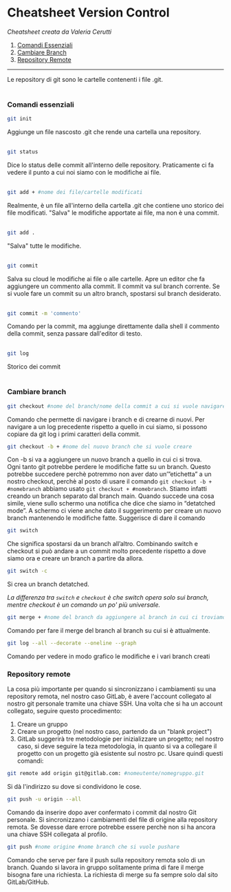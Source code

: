 # Cheatsheet Version Control

*Cheatsheet creata da Valeria Cerutti*

1. [Comandi Essenziali](#comandi-essenziali)
2. [Cambiare Branch](#cambiare-branch)
3. [Repository Remote](#repository-remote)
***
Le repository di git sono le cartelle contenenti i file .git. 
<br> <br>

### Comandi essenziali
```bash
git init
```
Aggiunge un file nascosto .git che rende una cartella una repository.
<br><br>

```bash
git status
```
Dice lo status delle commit all'interno delle repository. Praticamente ci fa vedere il punto a cui noi siamo con le modifiche ai file.
<br><br>

```bash
git add + #nome dei file/cartelle modificati
```
Realmente, è un file all'interno della cartella .git che contiene uno storico dei file modificati. "Salva" le modifiche apportate ai file, ma non è una commit.
<br><br>

```bash
git add .
```
"Salva" tutte le modifiche.
<br><br>

```bash
git commit
```
Salva su cloud le modifiche ai file o alle cartelle. Apre un editor che fa aggiungere un commento alla commit. Il commit va sul branch corrente. Se si vuole fare un commit su un altro branch, spostarsi sul branch desiderato.
<br><br>

```bash
git commit -m 'commento'
```
Comando per la commit, ma aggiunge direttamente dalla shell il commento della commit, senza passare dall'editor di testo.
<br><br>

```bash
git log
```
Storico dei commit
<br><br>

### Cambiare branch
```bash
git checkout #nome del branch/nome della commit a cui si vuole navigare
```
Comando che permette di navigare i branch e di crearne di nuovi. Per navigare a un log precedente rispetto a quello in cui siamo, si possono copiare da git log i primi caratteri della commit.
```bash
git checkout -b + #nome del nuovo branch che si vuole creare
```
Con -b si va a aggiungere un nuovo branch a quello in cui ci si trova. <br>
Ogni tanto git potrebbe perdere le modifiche fatte su un branch. Questo potrebbe succedere perchè potremmo non aver dato un’”etichetta” a un nostro checkout, perchè al posto di usare il comando
`git checkout -b + #nomebranch` abbiamo usato `git checkout + #nomebranch`.
 Stiamo infatti creando un branch separato dal branch main. Quando succede una cosa simile, viene sullo schermo una notifica che dice che siamo in “detatched mode”. A schermo ci viene anche dato il suggerimento per creare un nuovo branch mantenendo le modifiche fatte.
 Suggerisce di dare il comando 
```bash
git switch
```
Che significa spostarsi da un branch all’altro. Combinando switch e checkout si può andare a un commit molto precedente rispetto a dove siamo ora e creare un branch a partire da allora.
```bash
git switch -c
```
Si crea un branch detatched.

*La differenza tra `switch` e `checkout` è che switch opera solo sui branch, mentre checkout è un comando un po' più universale.*

```bash
git merge + #nome del branch da aggiungere al branch in cui ci troviamo
```
Comando per fare il merge del branch al branch su cui si è attualmente.
```bash
git log --all --decorate --oneline --graph
```
Comando per vedere in modo grafico le modifiche e i vari branch creati

### Repository remote
La cosa più importante per quando si sincronizzano i cambiamenti su una repository remota, nel nostro caso GitLab, è avere l'account collegato al nostro git personale tramite una chiave SSH.
Una volta che si ha un account collegato, seguire questo procedimento:
1. Creare un gruppo
2. Creare un progetto (nel nostro caso, partendo da un "blank project")
3. GitLab suggerirà tre metodologie per inizializzare un progetto; nel nostro caso, si deve seguire la teza metodologia, in quanto si va a collegare il progetto con un progetto già esistente sul nostro pc. Usare quindi questi comandi:
```bash
git remote add origin git@gitlab.com: #nomeutente/nomegruppo.git
```
Si dà l'indirizzo su dove si condividono le cose.
```bash
git push -u origin --all
```
Comando da inserire dopo aver confermato i commit dal nostro Git personale.
Si sincronizzano i cambiamenti del file di origine alla repository remota. Se dovesse dare errore potrebbe essere perchè non si ha ancora una chiave SSH collegata al profilo.
```bash
git push #nome origine #nome branch che si vuole pushare
```
Comando che serve per fare il push sulla repository remota solo di un branch.
Quando si lavora in gruppo solitamente prima di fare il merge bisogna fare una richiesta. La richiesta di merge su fa sempre solo dal sito GitLab/GitHub.
